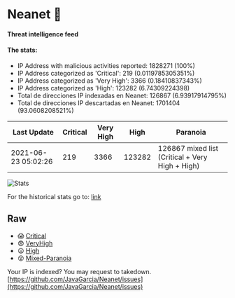 # Neanet :hocho:
#### Threat intelligence feed
#### The stats:

- IP Address with malicious activities reported: 1828271 (100%)
- IP Address categorized as 'Critical':  219 (0.0119785305351%)
- IP Address categorized as 'Very High':  3366 (0.18410837343%)
- IP Address categorized as 'High':  123282 (6.74309224398)
- Total de direcciones IP indexadas en Neanet:  126867 (6.93917914795%)
- Total de direcciones IP descartadas en Neanet:  1701404 (93.0608208521%)

| Last Update | Critical | Very High | High | Paranoia |
| --- | --- | --- | --- | --- |
| 2021-06-23 05:02:26 | 219 | 3366 | 123282 | 126867 mixed list (Critical + Very High + High)|

![Stats](https://docs.google.com/spreadsheets/d/e/2PACX-1vSnaNMIXVabIpDJjufMlzH7poXnshF3mgd8Is1g9ytUEzVsP5my4Trn8f-xkoLLQ38xpL3HtmUexLo6/pubchart?oid=501124687&format=image)

For the historical stats go to: [link](/stats.csv)
## Raw
- :scream: [Critical](https://raw.githubusercontent.com/JavaGarcia/Neanet/master/blacklists/neanet_critical.txt)
- :fearful: [VeryHigh](https://raw.githubusercontent.com/JavaGarcia/Neanet/master/blacklists/neanet_veryHigh.txtt)
- :frowning: [High](https://raw.githubusercontent.com/JavaGarcia/Neanet/master/blacklists/neanet_high.txt)
- :dizzy_face: [Mixed-Paranoia](https://raw.githubusercontent.com/JavaGarcia/Neanet/master/blacklists/neanet_all.txt)


Your IP is indexed? You may request to takedown. [https://github.com/JavaGarcia/Neanet/issues](https://github.com/JavaGarcia/Neanet/issues)































































































































































































































































































































































































































































































































































































































































































































































































































































































































































































































































































































































































































































































































































































































































































































































































































































































































































































































































































































































































































































































































































































































































































































































































































































































































































































































































































































































































































































































































































































































































































































































































































































































































































































































































































































































































































































































































































































































































































































































































































































































































































































































































































































































































































































































































































































































































































































































































































































































































































































































































































































































































































































































































































































































































































































































































































































































































































































































































































































































































































































































































































































































































































































































































































































































































































































































































































































































































































































































































































































































































































































































































































































































































































